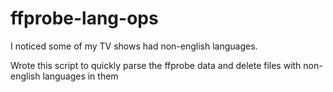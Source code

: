 # ffprobe-lang-ops

I noticed some of my TV shows had non-english languages.

Wrote this script to quickly parse the ffprobe data and delete files with non-english languages in them
